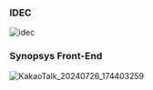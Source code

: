 ### IDEC

![idec](https://github.com/user-attachments/assets/62972795-a6d5-446d-ba8d-3ce0fa9c8835)

### Synopsys Front-End

![KakaoTalk_20240726_174403259](https://github.com/user-attachments/assets/c1fb34dc-fe72-42ab-bb10-09a8e057581d)
